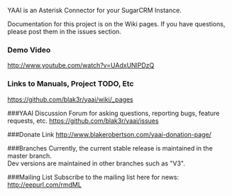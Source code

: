 YAAI is an Asterisk Connector for your SugarCRM Instance.

Documentation for this project is on the Wiki pages.
If you have questions, please post them in the issues section.


### Demo Video
http://www.youtube.com/watch?v=UAdxUNlPDzQ

### Links to Manuals, Project TODO, Etc
https://github.com/blak3r/yaai/wiki/_pages

###YAAI Discussion Forum for asking questions, reporting bugs, feature requests, etc.
https://github.com/blak3r/yaai/issues

###Donate Link
http://www.blakerobertson.com/yaai-donation-page/

###Branches
Currently, the current stable release is maintained in the master branch.  
Dev versions are maintained in other branches such as "V3".

###Mailing List
Subscribe to the mailing list here for news: http://eepurl.com/rmdML

